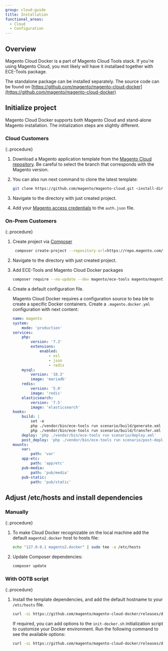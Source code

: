 ```yaml
---
group: cloud-guide
title: Installation
functional_areas:
  - Cloud
  - Configuration
---
```


## Overview

Magento Cloud Docker is a part of Magento Cloud Tools stack. If you're using Magento Cloud, you mot likely will have it installaed together with ECE-Tools package.

The standalone package can be installed separately.
The source code can be found on [https://github.com/magento/magento-cloud-docker](https://github.com/magento/magento-cloud-docker)

## Initialize project

Magento Cloud Docker supports both Magento Cloud and stand-alone Magento installation.
The initialization steps are slightly different.

### Cloud Customers

{:.procedure}

1. Download a Magento application template from the [Magento Cloud repository][cloud-repo]. Be careful to select the branch that corresponds with the Magento version.

1. You can also run next command to clone the latest template:

   ```bash
   git clone https://github.com/magento/magento-cloud.git <install-directory-name>
   ```

1. Navigate to the directory with just created project.

1. Add your [Magento access credentials][magento-creds] to the `auth.json` file.

### On-Prem Customers

{:.procedure}

1. Create project via [Composer]({{site.baseurl}}/guides/v2.4/install-gde/composer.html)

   ```bash
    composer create-project --repository-url=https://repo.magento.com/ magento/project-enterprise-edition <install-directory-name>
   ```

1. Navigate to the directory with just created project.

1. Add ECE-Tools and Magento Cloud Docker packages

   ```bash
   composer require --no-update --dev magento/ece-tools magento/magento-cloud-docker
   ```

1. Create a default configuration file.

   Magento Cloud Docker requires a configuration source to bea ble to create a specific Docker containers.
   Create a `.magento.docker.yml` configuration with next content:

   ```yaml
   name: magento
   system:
       mode: 'production'
   services:
       php:
           version: '7.3'
           extensions:
               enabled:
                   - xsl
                   - json
                   - redis
       mysql:
           version: '10.3'
           image: 'mariadb'
       redis:
           version: '5.0'
           image: 'redis'
       elasticsearch:
           version: '7.5'
           image: 'elasticsearch'
   hooks:
       build: |
           set -e
           php ./vendor/bin/ece-tools run scenario/build/generate.xml
           php ./vendor/bin/ece-tools run scenario/build/transfer.xml
       deploy: 'php ./vendor/bin/ece-tools run scenario/deploy.xml'
       post_deploy: 'php ./vendor/bin/ece-tools run scenario/post-deploy.xml'
   mounts:
       var:
           path: 'var'
       app-etc:
           path: 'app/etc'
       pub-media:
           path: 'pub/media'
       pub-static:
           path: 'pub/static'
   ```

## Adjust /etc/hosts and install dependencies

### Manually

{:.procedure}

1. To make Cloud Docker recognizable on the local machine add the default `magento2.docker` host to hosts file:

   ```bash
   echo "127.0.0.1 magento2.docker" | sudo tee -a /etc/hosts
   ```

1. Update Composer dependencies:

   ```bash
   composer update
   ```

### With OOTB script

{:.procedure}

1. Install the template dependencies, and add the default hostname to your `/etc/hosts` file.

   ```bash
   curl -sL https://github.com/magento/magento-cloud-docker/releases/download/1.1.1/init-docker.sh | bash -s -- --php 7.4
   ```

   If required, you can add options to the `init-docker.sh` initialization script to customize your Docker environment. Run the following command to see the available options:

   ```bash
   curl -sL https://github.com/magento/magento-cloud-docker/releases/download/1.1.1/init-docker.sh | bash -s -- --help
   ```

[cloud-repo]: https://github.com/magento/magento-cloud
[magento-creds]: {{site.baseurl}}/guides/v2.3/install-gde/prereq/connect-auth.html
